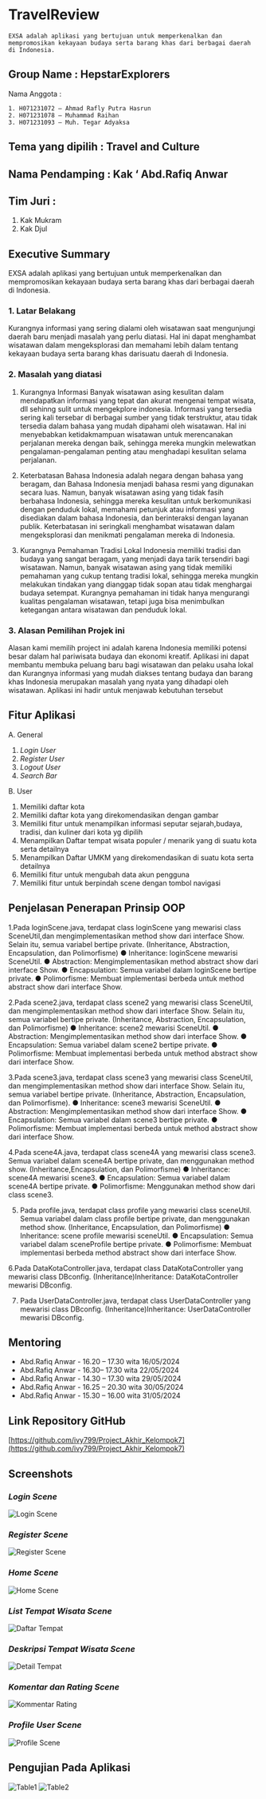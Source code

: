 # TravelReview

    EXSA adalah aplikasi yang bertujuan untuk memperkenalkan dan mempromosikan kekayaan budaya serta barang khas dari berbagai daerah di Indonesia. 

## Group Name : HepstarExplorers
Nama Anggota :

    1. H071231072 – Ahmad Rafly Putra Hasrun
    2. H071231078 – Muhammad Raihan
    3. H071231093 – Muh. Tegar Adyaksa

## Tema yang dipilih : Travel and Culture
## Nama Pendamping :  Kak ‘ Abd.Rafiq Anwar
## Tim Juri :

  1.  Kak Mukram
  2.  Kak Djul

## Executive Summary
EXSA adalah aplikasi yang bertujuan untuk memperkenalkan dan mempromosikan kekayaan budaya serta barang khas dari berbagai daerah di Indonesia. 

### 1. Latar Belakang
Kurangnya informasi yang sering dialami oleh wisatawan saat mengunjungi daerah baru menjadi masalah yang perlu diatasi. Hal ini dapat menghambat wisatawan dalam mengeksplorasi dan memahami lebih dalam tentang kekayaan budaya serta barang khas darisuatu daerah di Indonesia.


### 2. Masalah yang diatasi
1. Kurangnya Informasi
Banyak wisatawan asing kesulitan dalam mendapatkan informasi yang tepat dan akurat mengenai tempat wisata, dll sehinng sulit untuk mengekplore indonesia. Informasi yang tersedia sering kali tersebar di berbagai sumber yang tidak terstruktur, atau tidak tersedia dalam bahasa yang mudah dipahami oleh wisatawan. Hal ini menyebabkan ketidakmampuan wisatawan untuk merencanakan perjalanan mereka dengan baik, sehingga mereka mungkin melewatkan pengalaman-pengalaman penting atau menghadapi kesulitan selama perjalanan.


2. Keterbatasan Bahasa
Indonesia adalah negara dengan bahasa yang beragam, dan Bahasa Indonesia menjadi bahasa resmi yang digunakan secara luas. Namun, banyak wisatawan asing yang tidak fasih berbahasa Indonesia, sehingga mereka kesulitan untuk berkomunikasi dengan penduduk lokal, memahami petunjuk atau informasi yang disediakan dalam bahasa Indonesia, dan berinteraksi dengan layanan publik. Keterbatasan ini seringkali menghambat wisatawan dalam mengeksplorasi dan menikmati pengalaman mereka di Indonesia.



3. Kurangnya Pemahaman Tradisi Lokal
Indonesia memiliki tradisi dan budaya yang sangat beragam, yang menjadi daya tarik tersendiri bagi wisatawan. Namun, banyak wisatawan asing yang tidak memiliki pemahaman yang cukup tentang tradisi lokal, sehingga mereka mungkin melakukan tindakan yang dianggap tidak sopan atau tidak menghargai budaya setempat. Kurangnya pemahaman ini tidak hanya mengurangi kualitas pengalaman wisatawan, tetapi juga bisa menimbulkan ketegangan antara wisatawan dan penduduk lokal.


### 3. Alasan Pemilihan Projek ini
Alasan kami memilih project ini adalah karena Indonesia memiliki potensi besar dalam hal pariwisata budaya dan ekonomi kreatif. Aplikasi ini dapat membantu membuka peluang baru bagi wisatawan dan pelaku usaha lokal dan Kurangnya informasi yang mudah diakses tentang budaya dan barang khas Indonesia merupakan masalah yang nyata yang dihadapi oleh wisatawan. Aplikasi ini hadir untuk menjawab kebutuhan tersebut

## Fitur Aplikasi
A. General
  1. *Login User*
  2. *Register User*
  3. *Logout User*
  4. *Search Bar*

B. User
  1. Memiliki daftar kota 
  2. Memiliki daftar kota yang direkomendasikan dengan gambar
  3. Memiliki fitur untuk menampilkan informasi seputar sejarah,budaya, tradisi, dan kuliner dari kota yg dipilih
  4. Menampilkan Daftar tempat wisata populer / menarik yang di suatu kota serta detailnya
  5. Menampilkan Daftar UMKM yang direkomendasikan di suatu kota serta detailnya
  6. Memiliki fitur untuk mengubah data akun pengguna
  7. Memiliki fitur untuk berpindah scene dengan tombol navigasi

## Penjelasan Penerapan Prinsip OOP
1.Pada loginScene.java, terdapat class loginScene yang mewarisi class SceneUtil,dan mengimplementasikan method show dari interface Show. Selain itu, semua variabel bertipe private. (Inheritance, Abstraction, Encapsulation, dan Polimorfisme)
● Inheritance: loginScene mewarisi SceneUtil.
● Abstraction: Mengimplementasikan method abstract show dari interface Show.
● Encapsulation: Semua variabel dalam loginScene bertipe private.
● Polimorfisme: Membuat implementasi berbeda untuk method abstract show dari interface Show.

2.Pada scene2.java, terdapat class scene2 yang mewarisi class SceneUtil, dan mengimplementasikan method show dari interface Show. Selain itu, semua variabel bertipe private. (Inheritance, Abstraction, Encapsulation, dan Polimorfisme)
● Inheritance: scene2 mewarisi SceneUtil.
● Abstraction: Mengimplementasikan method show dari interface Show.
● Encapsulation: Semua variabel dalam scene2 bertipe private.
● Polimorfisme: Membuat implementasi berbeda untuk method abstract show dari interface Show.

3.Pada scene3.java, terdapat class scene3 yang mewarisi class SceneUtil, dan mengimplementasikan method show dari interface Show. Selain itu, semua variabel bertipe private. (Inheritance, Abstraction, Encapsulation, dan Polimorfisme).
● Inheritance: scene3 mewarisi SceneUtil.
● Abstraction: Mengimplementasikan method show dari interface Show.
● Encapsulation: Semua variabel dalam scene3 bertipe private.
● Polimorfisme: Membuat implementasi berbeda untuk method abstract show dari
interface Show.

4.Pada scene4A.java, terdapat class scene4A yang mewarisi class scene3. Semua variabel dalam scene4A bertipe private, dan menggunakan method show. (Inheritance,Encapsulation, dan Polimorfisme)
● Inheritance: scene4A mewarisi scene3.
● Encapsulation: Semua variabel dalam scene4A bertipe private.
● Polimorfisme: Menggunakan method show dari class scene3.

5. Pada profile.java, terdapat class profile yang mewarisi class sceneUtil. Semua variabel dalam class profile bertipe private, dan menggunakan method show. (Inheritance, Encapsulation, dan Polimorfisme)
● Inheritance: scene profile mewarisi sceneUtil.
● Encapsulation: Semua variabel dalam sceneProfile bertipe private.
● Polimorfisme: Membuat implementasi berbeda method abstract show dari interface Show.

6.Pada DataKotaController.java, terdapat class DataKotaController yang mewarisi class DBconfig. (Inheritance)Inheritance: DataKotaController mewarisi DBconfig.

7. Pada UserDataController.java, terdapat class UserDataController yang mewarisi class DBconfig. (Inheritance)Inheritance: UserDataController mewarisi DBconfig.

## Mentoring
- Abd.Rafiq Anwar - 16.20 – 17.30 wita 16/05/2024
- Abd.Rafiq Anwar - 16.30– 17.30 wita 22/05/2024
- Abd.Rafiq Anwar - 14.30 – 17.30 wita 29/05/2024
- Abd.Rafiq Anwar - 16.25 – 20.30 wita 30/05/2024
- Abd.Rafiq Anwar - 15.30 – 16.00 wita 31/05/2024

## Link Repository GitHub
[https://github.com/ivy799/Project_Akhir_Kelompok7](https://github.com/ivy799/Project_Akhir_Kelompok7)

## Screenshots
### *Login Scene*
![Login Scene](https://github.com/ivy799/Project_Akhir_Kelompok7/blob/main/readme/login.png)

### *Register Scene*
![Register Scene](https://github.com/CSE-9124/TravelReview-project/blob/main/readme/RegisterScene.jpg)

### *Home Scene*
![Home Scene](https://github.com/CSE-9124/TravelReview-project/blob/main/readme/HomeScene.jpg)

### *List Tempat Wisata Scene*
![Daftar Tempat](https://github.com/CSE-9124/TravelReview-project/blob/main/readme/DaftarTempatWisata.jpg)

### *Deskripsi Tempat Wisata Scene*
![Detail Tempat](https://github.com/CSE-9124/TravelReview-project/blob/main/readme/DetailTempatWisata.jpg)

### *Komentar dan Rating Scene*
![Kommentar Rating](https://github.com/CSE-9124/TravelReview-project/blob/main/readme/RatingUlasan.jpg)

### *Profile User Scene*
![Profile Scene](https://github.com/CSE-9124/TravelReview-project/blob/main/readme/ProfileScene.jpg)

## Pengujian Pada Aplikasi
![Table1](https://github.com/CSE-9124/TravelReview-project/blob/main/readme/Table1.png)
![Table2](https://github.com/CSE-9124/TravelReview-project/blob/main/readme/Table2.png)
